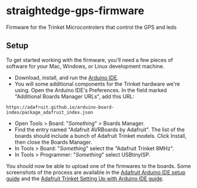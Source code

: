 # straightedge-gps-firmware
Firmware for the Trinket Microcontrolers that control the GPS and leds

## Setup

To get started working with the firmware, you'll need a few pieces of software for your Mac, Windows, or Linux development machine.

* Download, install, and run the [Arduino IDE](https://www.arduino.cc/en/Main/Software).
* You will some additional components for the Trinket hardware we're using. Open the Arduino IDE's Preferences. In the field marked "Additional Boards Manager URLs", add this URL:

<!-- -->

	https://adafruit.github.io/arduino-board-index/package_adafruit_index.json

* Open Tools > Board: "*Something*" >  Boards Manager.
* Find the entry named "Adafruit AVRBoards by Adafruit". The list of the boards should include a bunch of Adafruit Trinket models. Click Install, then close the Boards Manager.
* In Tools > Board: "*Something*" select the "Adafruit Trinket 8MHz".
* In Tools > Programmer: "*Something*" select USBtinyISP.

You should now be able to upload one of the firmwares to the boards. Some screenshots of the process are available in the [Adafruit Arduino IDE setup guide](https://learn.adafruit.com/adafruit-arduino-ide-setup/arduino-1-dot-6-x-ide) and the [Adafruit Trinket Setting Up with Arduino IDE guide](https://learn.adafruit.com/introducing-trinket/setting-up-with-arduino-ide).
